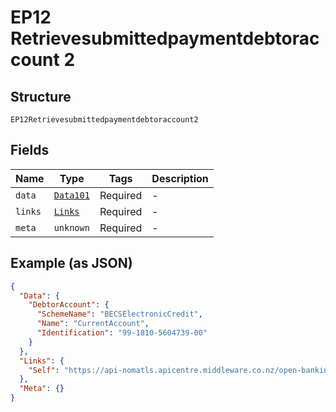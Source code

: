 
# EP12 Retrievesubmittedpaymentdebtoraccount 2

## Structure

`EP12Retrievesubmittedpaymentdebtoraccount2`

## Fields

| Name | Type | Tags | Description |
|  --- | --- | --- | --- |
| `data` | [`Data101`](../../doc/models/data-101.md) | Required | - |
| `links` | [`Links`](../../doc/models/links.md) | Required | - |
| `meta` | `unknown` | Required | - |

## Example (as JSON)

```json
{
  "Data": {
    "DebtorAccount": {
      "SchemeName": "BECSElectronicCredit",
      "Name": "CurrentAccount",
      "Identification": "99-1810-5604739-00"
    }
  },
  "Links": {
    "Self": "https://api-nomatls.apicentre.middleware.co.nz/open-banking-nz/v2.1/domestic-payments/83f3b289-0bb7-4e2d-b9ec-545d7230840c/debtor-account"
  },
  "Meta": {}
}
```

